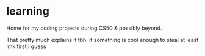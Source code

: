 # learning
Home for my coding projects during CS50 &amp; possibly beyond.


That pretty much explains it tbh. if something is cool enough to steal at least lmk first i guess
